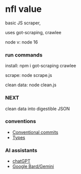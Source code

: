 # nfl value

basic JS scraper,

uses got-scraping, crawlee


node v: node 16

### run commands
install: npm i got-scraping crawlee

scrape: node scrape.js

clean data: node clean.js

### NEXT
clean data into digestible JSON

### conventions
- [Conventional commits](https://www.conventionalcommits.org/en/v1.0.0/#summary)
- [Types](https://www.typescriptlang.org/docs/handbook/basic-types.html)


### AI assistants
- [chatGPT](https://chat.openai.com/)
- [Google Bard/Gemini](https://gemini.google.com/app)
